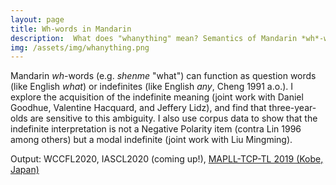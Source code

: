 ```yaml
---
layout: page
title: Wh-words in Mandarin
description:  What does "whanything" mean? Semantics of Mandarin *wh*-words and their acquisition
img: /assets/img/whanything.png
---
```

Mandarin *wh*-words (e.g. *shenme* "what") can function as question words (like English *what*) or indefinites (like English *any*, Cheng 1991 a.o.). I explore the acquisition of the indefinite meaning (joint work with Daniel Goodhue, Valentine Hacquard, and Jeffery Lidz), and find that three-year-olds are sensitive to this ambiguity. I also use corpus data to show that the indefinite interpretation is not a Negative Polarity item (contra Lin 1996 among others) but a modal indefinite (joint work with Liu Mingming).

Output: WCCFL2020, IASCL2020 (coming up!), [MAPLL-TCP-TL 2019 (Kobe, Japan)]("../assets/pdf/WHanything-TCP-2019")